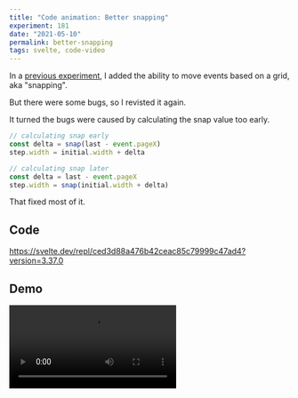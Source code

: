 ```yaml
---
title: "Code animation: Better snapping"
experiment: 181
date: "2021-05-10"
permalink: better-snapping
tags: svelte, code-video
---
```


In a [previous experiment](/posts/move-multiple), I added the ability to move events based on a grid, aka "snapping".

But there were some bugs, so I revisted it again.

It turned the bugs were caused by calculating the snap value too early.

```javascript
// calculating snap early
const delta = snap(last - event.pageX)
step.width = initial.width + delta

// calculating snap later
const delta = last - event.pageX
step.width = snap(initial.width + delta)
```

That fixed most of it.

## Code

https://svelte.dev/repl/ced3d88a476b42ceac85c79999c47ad4?version=3.37.0

## Demo

<video controls src="https://res.cloudinary.com/dzwnkx0mk/video/upload/v1620704250/1000experiments.dev/better-snapping_ipq7xc.mp4"/>

## Notes

- What about multiple selections? maybe overkill for now.
